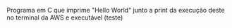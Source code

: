 Programa em C que imprime "Hello World" junto a print da execução deste
 no terminal da AWS e executável (teste)
